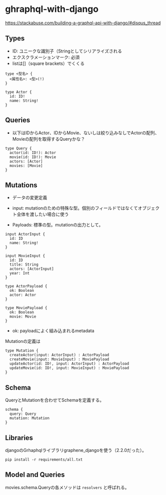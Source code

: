 # ghraphql-with-django
https://stackabuse.com/building-a-graphql-api-with-django/#disqus_thread

Types
----

- ID: ユニークな識別子（Stringとしてシリアライズされる
- エクスクラメーションマーク: 必須
- listは[]（square brackets）でくくる

```
type <型名> {
  <属性名>: <型>(!)
}
```

```
type Actor {  
  id: ID!
  name: String!
}
```

Queries
----

- 以下はIDからActor、IDからMovie、ないしは絞り込みなしでActorの配列、Movieの配列を取得するQueryかな？

```
type Query {  
  actor(id: ID!): Actor
  movie(id: ID!): Movie
  actors: [Actor]
  movies: [Movie]
}
```

Mutations
----

- データの変更定義

- input: mutationのための特殊な型。個別のフィールドではなくてオブジェクト全体を渡したい場合に使う
- Payloads: 標準の型。mutationの出力として。

```
input ActorInput {  
  id: ID
  name: String!
}

input MovieInput {  
  id: ID
  title: String
  actors: [ActorInput]
  year: Int
}
```

```
type ActorPayload {  
  ok: Boolean
  actor: Actor
}

type MoviePayload {  
  ok: Boolean
  movie: Movie
}
```

- ok: payloadによく組み込まれるmetadata

Mutationの定義は

```
type Mutation {  
  createActor(input: ActorInput) : ActorPayload
  createMovie(input: MovieInput) : MoviePayload
  updateActor(id: ID!, input: ActorInput) : ActorPayload
  updateMovie(id: ID!, input: MovieInput) : MoviePayload
}
```

Schema
----

QueryとMutationを合わせてSchemaを定義する。

```
schema {  
  query: Query
  mutation: Mutation
}
```

Libraries
----

djangoのGrhaphqlライブラリgraphene_djangoを使う（2.2.0だった）。

`pip install -r requirements/all.txt`

Model and Queries
----

movies.schema.Queryの各メソッドは `resolvers` と呼ばれる。